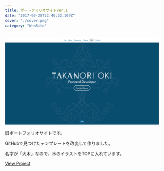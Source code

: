 ```yaml
---
title: ポートフォリオサイトver.1
date: "2017-05-28T22:40:32.169Z"
cover: "./cover.png"
category: "WebSite"
---
```


![表紙](./cover.png)

旧ポートフォリオサイトです。

GitHubで見つけたテンプレートを改変して作りました。

名字が「大木」なので、木のイラストをTOPに入れています。

[View Project](https://takanorip-portfolio.netlify.com/)

